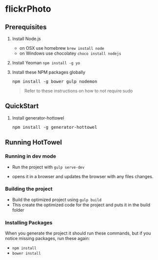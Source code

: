 # flickrPhoto

<article class="markdown-body entry-content" itemprop="text">
    <h2>Prerequisites</h2>
    <ol>
        <li>
            <p>Install Node.js</p>
            <ul>
                <li>on OSX use homebrew <code>brew install node</code></li>
                <li>on Windows use chocolatey <code>choco install nodejs</code></li>
            </ul>
        </li>
        <li>
            <p>Install Yeoman <code>npm install -g yo</code></p>
        </li>
        <li>
            <p>Install these NPM packages globally</p>
            <div class="highlight highlight-source-shell">
                <pre>npm install -g bower gulp nodemon</pre>
            </div>
            <blockquote>
                <p>Refer to these instructions on how to not require sudo</p>
            </blockquote>
        </li>
    </ol>
    <h2>QuickStart</h2>
    <ol>
        <li>
            <p>Install generator-hottowel</p>
            <div class="highlight highlight-source-shell">
                <pre>npm install -g generator-hottowel</pre>
            </div>
        </li>
    </ol>
    <h2>Running HotTowel</h2>
    <h3>Running in dev mode</h3>
    <ul>
        <li>
            <p>Run the project with <code>gulp serve-dev</code></p>
        </li>
        <li>
            <p>opens it in a browser and updates the browser with any files changes.</p>
        </li>
    </ul>
    <h3>Building the project</h3>
    <ul>
        <li>Build the optimized project using <code>gulp build</code></li>
        <li>This create the optimized code for the project and puts it in the build folder</li>
    </ul>
    <h3>Installing Packages</h3>
    <p>When you generate the project it should run these commands, but if you notice missing packages, run these again:</p>
    <ul>
        <li><code>npm install</code></li>
        <li><code>bower install</code></li>
    </ul>
</article>